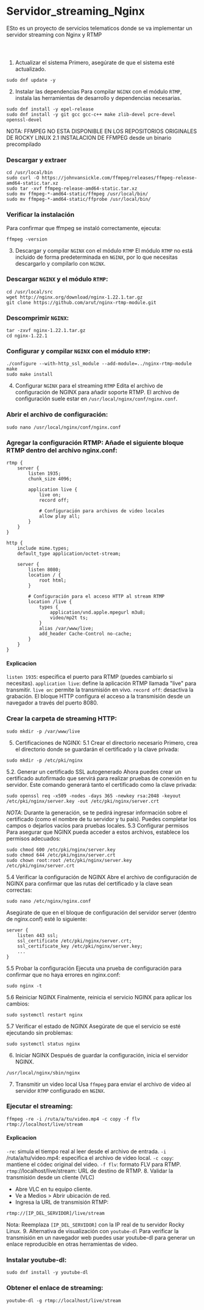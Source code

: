 # Servidor_streaming_Nginx
ESto es un proyecto de servicios telematicos donde se va implementar un servidor streaming con Nginx y  RTMP

```
```
` `

1. Actualizar el sistema
Primero, asegúrate de que el sistema esté actualizado.
```
sudo dnf update -y
```

2. Instalar las dependencias
Para compilar `NGINX` con el módulo `RTMP`, instala las herramientas de desarrollo y dependencias necesarias.
```
sudo dnf install -y epel-release
sudo dnf install -y git gcc gcc-c++ make zlib-devel pcre-devel openssl-devel 
```
NOTA: FFMPEG NO ESTA DISPONIBLE EN LOS REPOSITORIOS ORIGINALES DE ROCKY LINUX
2.1 INSTALACION DE FFMPEG desde un binario precompilado
### Descargar y extraer 

```
cd /usr/local/bin
sudo curl -O https://johnvansickle.com/ffmpeg/releases/ffmpeg-release-amd64-static.tar.xz
sudo tar -xvf ffmpeg-release-amd64-static.tar.xz
sudo mv ffmpeg-*-amd64-static/ffmpeg /usr/local/bin/
sudo mv ffmpeg-*-amd64-static/ffprobe /usr/local/bin/

```
###   Verificar la instalación
Para confirmar que ffmpeg se instaló correctamente, ejecuta:
```
ffmpeg -version
```
3. Descargar y compilar `NGINX` con el módulo `RTMP`
El módulo `RTMP` no está incluido de forma predeterminada en `NGINX`, por lo que necesitas descargarlo y compilarlo con `NGINX`.

### Descargar `NGINX` y el módulo `RTMP`:
```
cd /usr/local/src
wget http://nginx.org/download/nginx-1.22.1.tar.gz
git clone https://github.com/arut/nginx-rtmp-module.git
```
### Descomprimir `NGINX`:
```
tar -zxvf nginx-1.22.1.tar.gz
cd nginx-1.22.1
```
### Configurar y compilar `NGINX` con el módulo `RTMP`:
```
./configure --with-http_ssl_module --add-module=../nginx-rtmp-module
make
sudo make install
```
4. Configurar `NGINX` para el streaming `RTMP`
Edita el archivo de configuración de NGINX para añadir soporte RTMP. El archivo de configuración suele estar en `/usr/local/nginx/conf/nginx.conf`.

### Abrir el archivo de configuración:
```
sudo nano /usr/local/nginx/conf/nginx.conf
```
### Agregar la configuración RTMP: Añade el siguiente bloque RTMP dentro del archivo nginx.conf:
```
rtmp {
    server {
        listen 1935;
        chunk_size 4096;

        application live {
            live on;
            record off;

            # Configuración para archivos de video locales
            allow play all;
        }
    }
}

http {
    include mime.types;
    default_type application/octet-stream;

    server {
        listen 8080;
        location / {
            root html;
        }

        # Configuración para el acceso HTTP al stream RTMP
        location /live {
            types {
                application/vnd.apple.mpegurl m3u8;
                video/mp2t ts;
            }
            alias /var/www/live;
            add_header Cache-Control no-cache;
        }
    }
}
```
#### Explicacion 
`listen 1935`: especifica el puerto para RTMP (puedes cambiarlo si necesitas).
`application live`: define la aplicación RTMP llamada "live" para transmitir.
`live on`: permite la transmisión en vivo.
`record off`: desactiva la grabación.
El bloque HTTP configura el acceso a la transmisión desde un navegador a través del puerto 8080.

### Crear la carpeta de streaming HTTP:
```
sudo mkdir -p /var/www/live
```
5. Certificaciones de NGINX:
5.1 Crear el directorio necesario
Primero, crea el directorio donde se guardarán el certificado y la clave privada:
```
sudo mkdir -p /etc/pki/nginx
```
5.2. Generar un certificado SSL autogenerado
Ahora puedes crear un certificado autofirmado que servirá para realizar pruebas de conexión en tu servidor. Este comando generará tanto el certificado como la clave privada:
```
sudo openssl req -x509 -nodes -days 365 -newkey rsa:2048 -keyout /etc/pki/nginx/server.key -out /etc/pki/nginx/server.crt
```
_NOTA_: Durante la generación, se te pedirá ingresar información sobre el certificado (como el nombre de tu servidor y tu país). Puedes completar los campos o dejarlos vacíos para pruebas locales.
5.3 Configurar permisos
Para asegurar que NGINX pueda acceder a estos archivos, establece los permisos adecuados:
```
sudo chmod 600 /etc/pki/nginx/server.key
sudo chmod 644 /etc/pki/nginx/server.crt
sudo chown root:root /etc/pki/nginx/server.key /etc/pki/nginx/server.crt
```
5.4 Verificar la configuración de NGINX
Abre el archivo de configuración de NGINX para confirmar que las rutas del certificado y la clave sean correctas:
```
sudo nano /etc/nginx/nginx.conf
```
Asegúrate de que en el bloque de configuración del servidor server (dentro de nginx.conf) esté lo siguiente:
```
server {
    listen 443 ssl;
    ssl_certificate /etc/pki/nginx/server.crt;
    ssl_certificate_key /etc/pki/nginx/server.key;
    ...
}
```
5.5 Probar la configuración
Ejecuta una prueba de configuración para confirmar que no haya errores en nginx.conf:
```
sudo nginx -t
```
5.6 Reiniciar NGINX
Finalmente, reinicia el servicio NGINX para aplicar los cambios:
```
sudo systemctl restart nginx
```
5.7 Verificar el estado de NGINX
Asegúrate de que el servicio se esté ejecutando sin problemas:
```
sudo systemctl status nginx
```



6. Iniciar NGINX
Después de guardar la configuración, inicia el servidor NGINX.
```
/usr/local/nginx/sbin/nginx
```


7. Transmitir un video local
Usa `ffmpeg` para enviar el archivo de video al servidor `RTMP` configurado en `NGINX`.
### Ejecutar el streaming:
```
ffmpeg -re -i /ruta/a/tu/video.mp4 -c copy -f flv rtmp://localhost/live/stream
```
#### Explicacion
`-re`: simula el tiempo real al leer desde el archivo de entrada.
`-i` /ruta/a/tu/video.mp4: especifica el archivo de video local.
`-c copy`: mantiene el códec original del video.
`-f flv`: formato FLV para RTMP.
`rtmp`://localhost/live/stream: URL de destino de RTMP.
8. Validar la transmisión desde un cliente (VLC)
- Abre VLC en tu equipo cliente.
- Ve a Medios > Abrir ubicación de red.
- Ingresa la URL de transmisión RTMP:
```
rtmp://[IP_DEL_SERVIDOR]/live/stream
```
Nota: Reemplaza `[IP_DEL_SERVIDOR]` con la IP real de tu servidor Rocky Linux.
9. Alternativa de visualización con `youtube-dl`
Para verificar la transmisión en un navegador web puedes usar youtube-dl para generar un enlace reproducible en otras herramientas de video.
### Instalar youtube-dl:
```
sudo dnf install -y youtube-dl
```
### Obtener el enlace de streaming:
```
youtube-dl -g rtmp://localhost/live/stream
```
